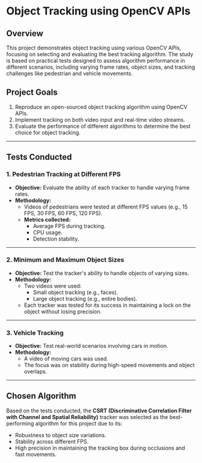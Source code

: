
# Object Tracking using OpenCV APIs

## Overview

This project demonstrates object tracking using various OpenCV APIs, focusing on selecting and evaluating the best tracking algorithm. The study is based on practical tests designed to assess algorithm performance in different scenarios, including varying frame rates, object sizes, and tracking challenges like pedestrian and vehicle movements.

## Project Goals

1. Reproduce an open-sourced object tracking algorithm using OpenCV APIs.
2. Implement tracking on both video input and real-time video streams.
3. Evaluate the performance of different algorithms to determine the best choice for object tracking.

---

## Tests Conducted

### 1. Pedestrian Tracking at Different FPS

- **Objective:** Evaluate the ability of each tracker to handle varying frame rates.
- **Methodology:**
  - Videos of pedestrians were tested at different FPS values (e.g., 15 FPS, 30 FPS, 60 FPS, 120 FPS).
  - **Metrics collected:**
    - Average FPS during tracking.
    - CPU usage.
    - Detection stability.

---

### 2. Minimum and Maximum Object Sizes

- **Objective:** Test the tracker's ability to handle objects of varying sizes.
- **Methodology:**
  - Two videos were used:
    - Small object tracking (e.g., faces).
    - Large object tracking (e.g., entire bodies).
  - Each tracker was tested for its success in maintaining a lock on the object without losing precision.

---

### 3. Vehicle Tracking

- **Objective:** Test real-world scenarios involving cars in motion.
- **Methodology:**
  - A video of moving cars was used.
  - The focus was on stability during high-speed movements and object overlaps.

---

## Chosen Algorithm

Based on the tests conducted, the **CSRT (Discriminative Correlation Filter with Channel and Spatial Reliability)** tracker was selected as the best-performing algorithm for this project due to its:

- Robustness to object size variations.
- Stability across different FPS.
- High precision in maintaining the tracking box during occlusions and fast movements.






   
   
